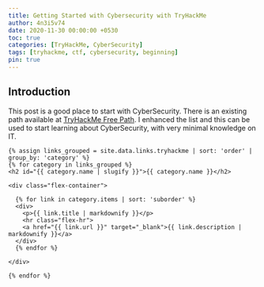 ```yaml
---
title: Getting Started with Cybersecurity with TryHackMe
author: 4n3i5v74
date: 2020-11-30 00:00:00 +0530
toc: true
categories: [TryHackMe, CyberSecurity]
tags: [tryhackme, ctf, cybersecurity, beginning]
pin: true
---
```



<div class="flex-container">
  <script src="https://tryhackme.com/badge/34685"></script>
</div>

<div>
  <h2 id="introduction">Introduction</h2>

  <p>This post is a good place to start with CyberSecurity. There is an existing path available at <a href="https://blog.tryhackme.com/free_path/" target="_blank">TryHackMe Free Path</a>. I enhanced the list and this can be used to start learning about CyberSecurity, with very minimal knowledge on IT.</p>

    {% assign links_grouped = site.data.links.tryhackme | sort: 'order' | group_by: 'category' %}
    {% for category in links_grouped %}
    <h2 id="{{ category.name | slugify }}">{{ category.name }}</h2>

    <div class="flex-container">

      {% for link in category.items | sort: 'suborder' %}
      <div>
        <p>{{ link.title | markdownify }}</p>
        <hr class="flex-hr">
        <a href="{{ link.url }}" target="_blank">{{ link.description | markdownify }}</a>
      </div>
      {% endfor %}

    </div>

    {% endfor %}

</div>


